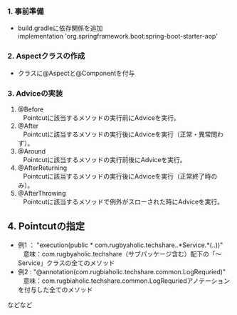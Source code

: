 ### 1. 事前準備
* build.gradleに依存関係を追加  
implementation 'org.springframework.boot:spring-boot-starter-aop'

### 2. Aspectクラスの作成
* クラスに@Aspectと@Componentを付与

### 3. Adviceの実装
1. @Before  
&nbsp;&nbsp;&nbsp;Pointcutに該当するメソッドの実行前にAdviceを実行。
2. @After  
&nbsp;&nbsp;&nbsp;Pointcutに該当するメソッドの実行後にAdviceを実行（正常・異常問わず）。
3. @Around  
&nbsp;&nbsp;&nbsp;Pointcutに該当するメソッドの実行前後にAdviceを実行。
4. @AfterReturning  
&nbsp;&nbsp;&nbsp;Pointcutに該当するメソッドの実行後にAdviceを実行（正常終了時のみ）。
5. @AfterThrowing  
&nbsp;&nbsp;&nbsp;Pointcutに該当するメソッドで例外がスローされた時にAdviceを実行。

## 4. Pointcutの指定
* 例1 ： "execution(public \* com.rugbyaholic.techshare..\*Service.\*(..))"  
&nbsp;&nbsp;&nbsp;意味：com.rugbyaholic.techshare（サブパッケージ含む）配下の「～Service」クラスの全てのメソッド
* 例2 : "@annotation(com.rugbiaholic.techshare.common.LogRequried)"  
&nbsp;&nbsp;&nbsp;意味：com.rugbiaholic.techshare.common.LogRequriedアノテーションを付与した全てのメソッド  
  
などなど